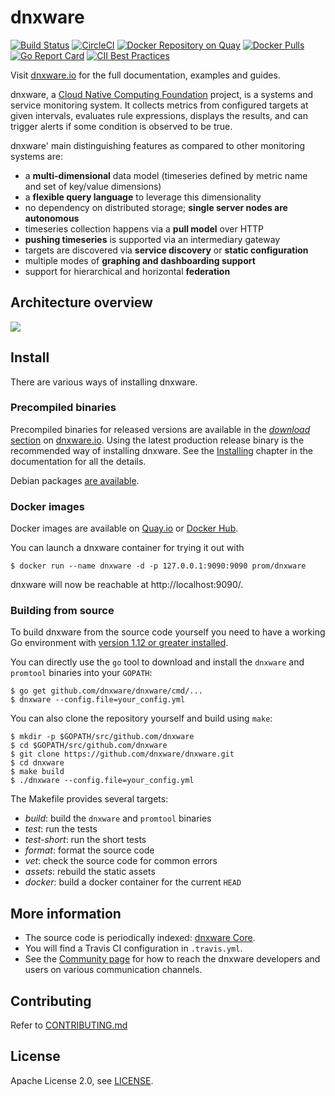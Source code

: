# dnxware 

[![Build Status](https://travis-ci.org/dnxware/dnxware.svg)][travis]
[![CircleCI](https://circleci.com/gh/dnxware/dnxware/tree/master.svg?style=shield)][circleci]
[![Docker Repository on Quay](https://quay.io/repository/dnxware/dnxware/status)][quay]
[![Docker Pulls](https://img.shields.io/docker/pulls/prom/dnxware.svg?maxAge=604800)][hub]
[![Go Report Card](https://goreportcard.com/badge/github.com/dnxware/dnxware)](https://goreportcard.com/report/github.com/dnxware/dnxware)
[![CII Best Practices](https://bestpractices.coreinfrastructure.org/projects/486/badge)](https://bestpractices.coreinfrastructure.org/projects/486)

Visit [dnxware.io](https://dnxware.io) for the full documentation,
examples and guides.

dnxware, a [Cloud Native Computing Foundation](https://cncf.io/) project, is a systems and service monitoring system. It collects metrics
from configured targets at given intervals, evaluates rule expressions,
displays the results, and can trigger alerts if some condition is observed
to be true.

dnxware' main distinguishing features as compared to other monitoring systems are:

- a **multi-dimensional** data model (timeseries defined by metric name and set of key/value dimensions)
- a **flexible query language** to leverage this dimensionality
- no dependency on distributed storage; **single server nodes are autonomous**
- timeseries collection happens via a **pull model** over HTTP
- **pushing timeseries** is supported via an intermediary gateway
- targets are discovered via **service discovery** or **static configuration**
- multiple modes of **graphing and dashboarding support**
- support for hierarchical and horizontal **federation**

## Architecture overview

![](https://cdn.jsdelivr.net/gh/dnxware/dnxware@c34257d069c630685da35bcef084632ffd5d6209/documentation/images/architecture.svg)

## Install

There are various ways of installing dnxware.

### Precompiled binaries

Precompiled binaries for released versions are available in the
[*download* section](https://dnxware.io/download/)
on [dnxware.io](https://dnxware.io). Using the latest production release binary
is the recommended way of installing dnxware.
See the [Installing](https://dnxware.io/docs/introduction/install/)
chapter in the documentation for all the details.

Debian packages [are available](https://packages.debian.org/sid/net/dnxware).

### Docker images

Docker images are available on [Quay.io](https://quay.io/repository/dnxware/dnxware) or [Docker Hub](https://hub.docker.com/r/prom/dnxware/).

You can launch a dnxware container for trying it out with

    $ docker run --name dnxware -d -p 127.0.0.1:9090:9090 prom/dnxware

dnxware will now be reachable at http://localhost:9090/.

### Building from source

To build dnxware from the source code yourself you need to have a working
Go environment with [version 1.12 or greater installed](https://golang.org/doc/install).

You can directly use the `go` tool to download and install the `dnxware`
and `promtool` binaries into your `GOPATH`:

    $ go get github.com/dnxware/dnxware/cmd/...
    $ dnxware --config.file=your_config.yml

You can also clone the repository yourself and build using `make`:

    $ mkdir -p $GOPATH/src/github.com/dnxware
    $ cd $GOPATH/src/github.com/dnxware
    $ git clone https://github.com/dnxware/dnxware.git
    $ cd dnxware
    $ make build
    $ ./dnxware --config.file=your_config.yml

The Makefile provides several targets:

  * *build*: build the `dnxware` and `promtool` binaries
  * *test*: run the tests
  * *test-short*: run the short tests
  * *format*: format the source code
  * *vet*: check the source code for common errors
  * *assets*: rebuild the static assets
  * *docker*: build a docker container for the current `HEAD`

## More information

  * The source code is periodically indexed: [dnxware Core](https://godoc.org/github.com/dnxware/dnxware).
  * You will find a Travis CI configuration in `.travis.yml`.
  * See the [Community page](https://dnxware.io/community) for how to reach the dnxware developers and users on various communication channels.

## Contributing

Refer to [CONTRIBUTING.md](https://github.com/dnxware/dnxware/blob/master/CONTRIBUTING.md)

## License

Apache License 2.0, see [LICENSE](https://github.com/dnxware/dnxware/blob/master/LICENSE).


[travis]: https://travis-ci.org/dnxware/dnxware
[hub]: https://hub.docker.com/r/prom/dnxware/
[circleci]: https://circleci.com/gh/dnxware/dnxware
[quay]: https://quay.io/repository/dnxware/dnxware
